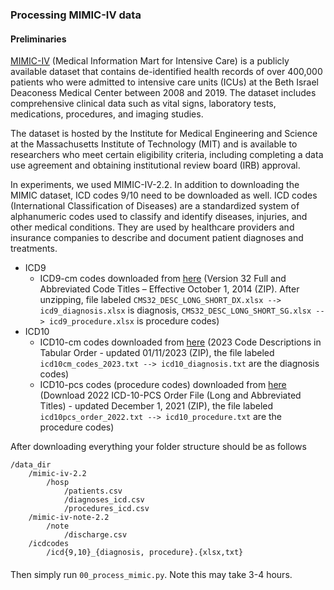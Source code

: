 ### Processing MIMIC-IV data

#### Preliminaries
[MIMIC-IV](https://physionet.org/content/mimiciv/2.2/) (Medical Information Mart for Intensive Care) is a publicly available dataset that contains de-identified health records of over 400,000 patients who were admitted to intensive care units (ICUs) at the Beth Israel Deaconess Medical Center between 2008 and 2019. The dataset includes comprehensive clinical data such as vital signs, laboratory tests, medications, procedures, and imaging studies.

The dataset is hosted by the Institute for Medical Engineering and Science at the Massachusetts Institute of Technology (MIT) and is available to researchers who meet certain eligibility criteria, including completing a data use agreement and obtaining institutional review board (IRB) approval.

In experiments, we used MIMIC-IV-2.2. In addition to downloading the MIMIC dataset, ICD codes 9/10 need to be downloaded as well. ICD codes (International Classification of Diseases) are a standardized system of alphanumeric codes used to classify and identify diseases, injuries, and other medical conditions. They are used by healthcare providers and insurance companies to describe and document patient diagnoses and treatments.

* ICD9
  * ICD9-cm codes downloaded from [here](https://www.cms.gov/Medicare/Coding/ICD9ProviderDiagnosticCodes/codes)
     (Version 32 Full and Abbreviated Code Titles  – Effective October 1, 2014 (ZIP). After unzipping, file labeled `CMS32_DESC_LONG_SHORT_DX.xlsx --> icd9_diagnosis.xlsx` is diagnosis, `CMS32_DESC_LONG_SHORT_SG.xlsx --> icd9_procedure.xlsx` is procedure codes)
* ICD10
  * ICD10-cm codes downloaded from [here](https://www.cms.gov/medicare/icd-10/2023-icd-10-cm)
     (2023 Code Descriptions in Tabular Order - updated 01/11/2023 (ZIP), the file labeled `icd10cm_codes_2023.txt --> icd10_diagnosis.txt` are the diagnosis codes)
  * ICD10-pcs codes (procedure codes) downloaded from [here](https://www.cms.gov/medicare/icd-10/2022-icd-10-pcs) (Download 2022 ICD-10-PCS Order File (Long and Abbreviated Titles) - updated December 1, 2021 (ZIP), the file labeled `icd10pcs_order_2022.txt --> icd10_procedure.txt` are the procedure codes)

After downloading everything your folder structure should be as follows
```
/data_dir
    /mimic-iv-2.2
        /hosp
            /patients.csv
            /diagnoses_icd.csv
            /procedures_icd.csv
    /mimic-iv-note-2.2
        /note
            /discharge.csv
    /icdcodes
        /icd{9,10}_{diagnosis, procedure}.{xlsx,txt}
```
####

Then simply run `00_process_mimic.py`. Note this may take 3-4 hours.
